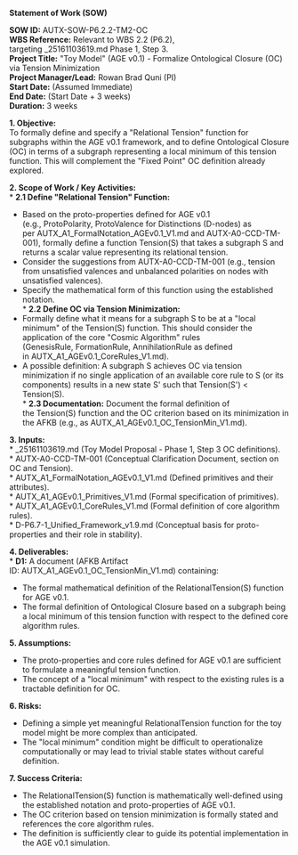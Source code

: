 **Statement of Work (SOW)**

**SOW ID:** AUTX-SOW-P6.2.2-TM2-OC  
**WBS Reference:** Relevant to WBS 2.2 (P6.2), targeting _25161103619.md Phase 1, Step 3.  
**Project Title:** "Toy Model" (AGE v0.1) - Formalize Ontological Closure (OC) via Tension Minimization  
**Project Manager/Lead:** Rowan Brad Quni (PI)  
**Start Date:** (Assumed Immediate)  
**End Date:** (Start Date + 3 weeks)  
**Duration:** 3 weeks

**1. Objective:**  
To formally define and specify a "Relational Tension" function for subgraphs within the AGE v0.1 framework, and to define Ontological Closure (OC) in terms of a subgraph representing a local minimum of this tension function. This will complement the "Fixed Point" OC definition already explored.

**2. Scope of Work / Key Activities:**  
* **2.1 Define "Relational Tension" Function:**  
* Based on the proto-properties defined for AGE v0.1 (e.g., ProtoPolarity, ProtoValence for Distinctions (D-nodes) as per AUTX_A1_FormalNotation_AGEv0.1_V1.md and AUTX-A0-CCD-TM-001), formally define a function Tension(S) that takes a subgraph S and returns a scalar value representing its relational tension.  
* Consider the suggestions from AUTX-A0-CCD-TM-001 (e.g., tension from unsatisfied valences and unbalanced polarities on nodes with unsatisfied valences).  
* Specify the mathematical form of this function using the established notation.  
* **2.2 Define OC via Tension Minimization:**  
* Formally define what it means for a subgraph S to be at a "local minimum" of the Tension(S) function. This should consider the application of the core "Cosmic Algorithm" rules (GenesisRule, FormationRule, AnnihilationRule as defined in AUTX_A1_AGEv0.1_CoreRules_V1.md).  
* A possible definition: A subgraph S achieves OC via tension minimization if no single application of an available core rule to S (or its components) results in a new state S' such that Tension(S') < Tension(S).  
* **2.3 Documentation:** Document the formal definition of the Tension(S) function and the OC criterion based on its minimization in the AFKB (e.g., as AUTX_A1_AGEv0.1_OC_TensionMin_V1.md).

**3. Inputs:**  
* _25161103619.md (Toy Model Proposal - Phase 1, Step 3 OC definitions).  
* AUTX-A0-CCD-TM-001 (Conceptual Clarification Document, section on OC and Tension).  
* AUTX_A1_FormalNotation_AGEv0.1_V1.md (Defined primitives and their attributes).  
* AUTX_A1_AGEv0.1_Primitives_V1.md (Formal specification of primitives).  
* AUTX_A1_AGEv0.1_CoreRules_V1.md (Formal definition of core algorithm rules).  
* D-P6.7-1_Unified_Framework_v1.9.md (Conceptual basis for proto-properties and their role in stability).

**4. Deliverables:**  
* **D1:** A document (AFKB Artifact ID: AUTX_A1_AGEv0.1_OC_TensionMin_V1.md) containing:  
* The formal mathematical definition of the RelationalTension(S) function for AGE v0.1.  
* The formal definition of Ontological Closure based on a subgraph being a local minimum of this tension function with respect to the defined core algorithm rules.

**5. Assumptions:**  
* The proto-properties and core rules defined for AGE v0.1 are sufficient to formulate a meaningful tension function.  
* The concept of a "local minimum" with respect to the existing rules is a tractable definition for OC.

**6. Risks:**  
* Defining a simple yet meaningful RelationalTension function for the toy model might be more complex than anticipated.  
* The "local minimum" condition might be difficult to operationalize computationally or may lead to trivial stable states without careful definition.

**7. Success Criteria:**  
* The RelationalTension(S) function is mathematically well-defined using the established notation and proto-properties of AGE v0.1.  
* The OC criterion based on tension minimization is formally stated and references the core algorithm rules.  
* The definition is sufficiently clear to guide its potential implementation in the AGE v0.1 simulation.